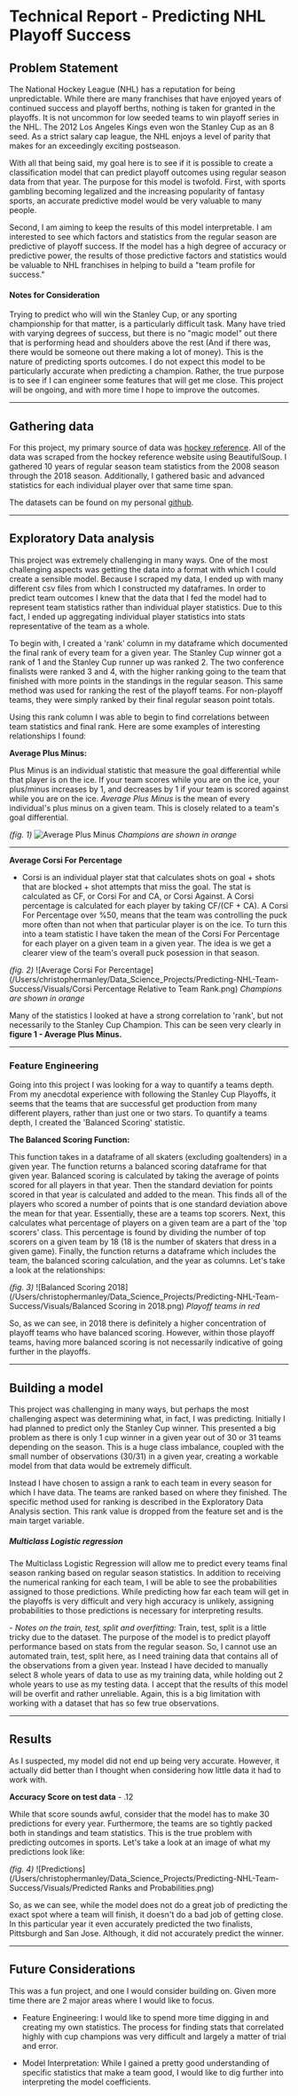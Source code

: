 # Technical Report - Predicting NHL Playoff Success
## Problem Statement
The National Hockey League (NHL) has a reputation for being unpredictable. While there are many franchises that have enjoyed years of continued success and playoff berths, nothing is taken for granted in the playoffs. It is not uncommon for low seeded teams to win playoff series in the NHL. The 2012 Los Angeles Kings even won the Stanley Cup as an 8 seed. As a strict salary cap league, the NHL enjoys a level of parity that makes for an exceedingly exciting postseason.

With all that being said, my goal here is to see if it is possible to create a classification model that can predict playoff outcomes using regular season data from that year. The purpose for this model is twofold. First, with sports gambling becoming legalized and the increasing popularity of fantasy sports, an accurate predictive model would be very valuable to many people.

Second, I am aiming to keep the results of this model interpretable. I am interested to see which factors and statistics from the regular season are predictive of playoff success. If the model has a high degree of accuracy or predictive power, the results of those predictive factors and statistics would be valuable to NHL franchises in helping to build a "team profile for success."

#### Notes for Consideration
Trying to predict who will win the Stanley Cup, or any sporting championship for that matter, is a particularly difficult task. Many have tried with varying degrees of success, but there is no "magic model" out there that is performing head and shoulders above the rest (And if there was, there would be someone out there making a lot of money). This is the nature of predicting sports outcomes. I do not expect this model to be particularly accurate when predicting a champion. Rather, the true purpose is to see if I can engineer some features that will get me close. This project will be ongoing, and with more time I hope to improve the outcomes.   

  ---


## Gathering data
For this project, my primary source of data was [hockey reference](hockey.reference.com). All of the data was scraped from the hockey reference website using BeautifulSoup. I gathered 10 years of regular season team statistics from the 2008 season through the 2018 season. Additionally, I gathered basic and advanced statistics for each individual player over that same time span.

The datasets can be found on my personal [github](https://github.com/cmanley10/Predicting-NHL-Team-Success/tree/master/Data).

  ---

## Exploratory Data analysis
This project was extremely challenging in many ways. One of the most challenging aspects was getting the data into a format with which I could create a sensible model. Because I scraped my data, I ended up with many different csv files from which I constructed my dataframes. In order to predict team outcomes I knew that the data that I fed the model had to represent team statistics rather than individual player statistics. Due to this fact, I ended up aggregating individual player statistics into stats representative of the team as a whole.

To begin with, I created a 'rank' column in my dataframe which documented the final rank of every team for a given year. The Stanley Cup winner got a rank of 1 and the Stanley Cup runner up was ranked 2. The two conference finalists were ranked 3 and 4, with the higher ranking going to the team that finished with more points in the standings in the regular season. This same method was used for ranking the rest of the playoff teams. For non-playoff teams, they were simply ranked by their final regular season point totals.

Using this rank column I was able to begin to find correlations between team statistics and final rank. Here are some examples of interesting relationships I found:

**Average Plus Minus:**

 Plus Minus is an individual statistic that measure the goal differential while that player is on the ice. If your team scores while you are on the ice, your plus/minus increases by 1, and decreases by 1 if your team is scored against while you are on the ice. *Average Plus Minus* is the mean of every individual's plus minus on a given team. This is closely related to a team's goal differential.

  *(fig. 1)*
![Average Plus Minus](https://github.com/cmanley10/Predicting-NHL-Team-Success/blob/master/Visuals/Average%20Plus%20Minus%20Relative%20to%20Team%20Rank.png)
*Champions are shown in orange*

  ---

**Average Corsi For Percentage**

- Corsi is an individual player stat that calculates shots on goal + shots that are blocked + shot attempts that miss the goal. The stat is calculated as CF, or Corsi For and CA, or Corsi Against. A Corsi percentage is calculated for each player by taking CF/(CF + CA). A Corsi For Percentage over %50, means that the team was controlling the puck more often than not when that particular player is on the ice. To turn this into a team statistic I have taken the mean of the Corsi For Percentage for each player on a given team in a given year. The idea is we get a clearer view of the team's overall puck posession in that season.

*(fig. 2)*
![Average Corsi For Percentage](/Users/christophermanley/Data_Science_Projects/Predicting-NHL-Team-Success/Visuals/Corsi Percentage Relative to Team Rank.png)
*Champions are shown in orange*

Many of the statistics I looked at have a strong correlation to 'rank', but not necessarily to the Stanley Cup Champion. This can be seen very clearly in **figure 1 - Average Plus Minus.**

  ---

### Feature Engineering
Going into this project I was looking for a way to quantify a teams depth. From my anecdotal experience with following the Stanley Cup Playoffs, it seems that the teams that are successful get production from many different players, rather than just one or two stars. To quantify a teams depth, I created the 'Balanced Scoring' statistic.

**The Balanced Scoring Function:**

This function takes in a dataframe of all skaters (excluding goaltenders) in a given year. The function returns a balanced scoring dataframe for that given year. Balanced scoring is calculated by taking the average of points scored for all players in that year. Then the standard deviation for points scored in that year is calculated and added to the mean. This finds all of the players who scored a number of points that is one standard deviation above the mean for that year. Essentially, these are a teams top scorers. Next, this calculates what percentage of players on a given team are a part of the 'top scorers' class. This percentage is found by dividing the number of top scorers on a given team by 18 (18 is the number of skaters that dress in a given game). Finally, the function returns a dataframe which includes the team, the balanced scoring calculation, and the year as columns. Let's take a look at the relationships:

 *(fig. 3)*
 ![Balanced Scoring 2018](/Users/christophermanley/Data_Science_Projects/Predicting-NHL-Team-Success/Visuals/Balanced Scoring in 2018.png)
 *Playoff teams in red*

 So, as we can see, in 2018 there is definitely a higher concentration of playoff teams who have balanced scoring. However, within those playoff teams, having more balanced scoring is not necessarily indicative of going further in the playoffs.

   ---

## Building a model
This project was challenging in many ways, but perhaps the most challenging aspect was determining what, in fact, I was predicting. Initially I had planned to predict only the Stanley Cup winner. This presented a big problem as there is only 1 cup winner in a given year out of 30 or 31 teams depending on the season. This is a huge class imbalance, coupled with the small number of observations (30/31) in a given year, creating a workable model from that data would be extremely difficult.

Instead I have chosen to assign a rank to each team in every season for which I have data. The teams are ranked based on where they finished. The specific method used for ranking is described in the Exploratory Data Analysis section. This rank value is dropped from the feature set and is the main target variable.

##### Multiclass Logistic regression
The Multiclass Logistic Regression will allow me to predict every teams final season ranking based on regular season statistics. In addition to receiving the numerical ranking for each team, I will be able to see the probabilities assigned to those predictions. While predicting how far each team will get in the playoffs is very difficult and very high accuracy is unlikely, assigning probabilities to those predictions is necessary for interpreting results.

 *- Notes on the train, test, split and overfitting:*
 Train, test, split is a little tricky due to the dataset. The purpose of the model is to predict playoff performance based on stats from the regular season. So, I cannot use an automated train, test, split here, as I need training data that contains all of the observations from a given year. Instead I have decided to manually select 8 whole years of data to use as my training data, while holding out 2 whole years to use as my testing data. I accept that the results of this model will be overfit and rather unreliable. Again, this is a big limitation with working with a dataset that has so few true observations.

  ---

## Results
As I suspected, my model did not end up being very accurate. However, it actually did better than I thought when considering how little data it had to work with.

**Accuracy Score on test data** - .12

While that score sounds awful, consider that the model has to make 30 predictions for every year. Furthermore, the teams are so tightly packed both in standings and team statistics. This is the true problem with predicting outcomes in sports. Let's take a look at an image of what my predictions look like:

*(fig. 4)*
![Predictions](/Users/christophermanley/Data_Science_Projects/Predicting-NHL-Team-Success/Visuals/Predicted Ranks and Probabilities.png)

So, as we can see, while the model does not do a great job of predicting the exact spot where a team will finish, it doesn't do a bad job of getting close. In this particular year it even accurately predicted the two finalists, Pittsburgh and San Jose. Although, it did not accurately predict the winner.

  ---

## Future Considerations
This was a fun project, and one I would consider building on. Given more time there are 2 major areas where I would like to focus.
 - Feature Engineering: I would like to spend more time digging in and creating my own statistics. The process for finding stats that correlated highly with cup champions was very difficult and largely a matter of trial and error.
 
- Model Interpretation: While I gained a pretty good understanding of specific statistics that make a team good, I would like to dig further into interpreting the model coefficients.
